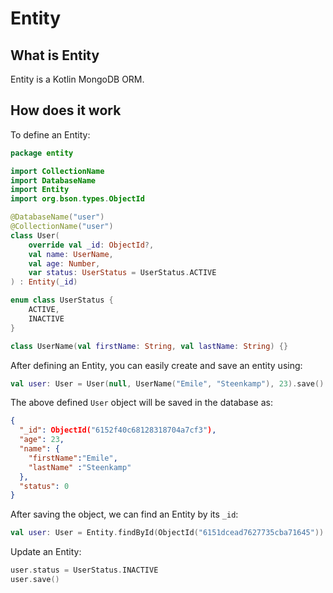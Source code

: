 # Entity

## What is Entity

Entity is a Kotlin MongoDB ORM.

## How does it work

To define an Entity:

```kotlin
package entity

import CollectionName
import DatabaseName
import Entity
import org.bson.types.ObjectId

@DatabaseName("user")
@CollectionName("user")
class User(
    override val _id: ObjectId?,
    val name: UserName,
    val age: Number,
    var status: UserStatus = UserStatus.ACTIVE
) : Entity(_id)

enum class UserStatus {
    ACTIVE,
    INACTIVE
}

class UserName(val firstName: String, val lastName: String) {}
```

After defining an Entity, you can easily create and save an entity using:
```kotlin
val user: User = User(null, UserName("Emile", "Steenkamp"), 23).save()
```

The above defined `User` object will be saved in the database as:
```json
{
  "_id": ObjectId("6152f40c68128318704a7cf3"),
  "age": 23,
  "name": {
    "firstName":"Emile",
    "lastName" :"Steenkamp"
  },
  "status": 0
}
```

After saving the object, we can find an Entity by its `_id`:
```kotlin
val user: User = Entity.findById(ObjectId("6151dcead7627735cba71645"))
```

Update an Entity:
```kotlin
user.status = UserStatus.INACTIVE
user.save()
```